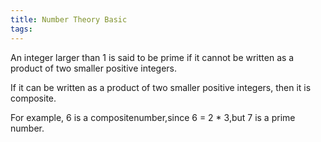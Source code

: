 ```yaml
---
title: Number Theory Basic
tags:
---
```




An integer larger than 1 is said to be prime if it cannot be written as a product of two smaller positive integers. 

If it can be written as a product of two smaller positive integers, then it is composite.

For example, 6 is a compositenumber,since 6 = 2 \* 3,but 7 is a prime number.
